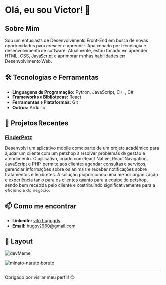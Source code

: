 # Olá, eu sou Victor! 👋

## Sobre Mim
Sou um entusiasta de Desenvolvimento Front-End em busca de novas oportunidades para crescer e aprender. Apaixonado por tecnologia e desenvolvimento de software. Atualmente, estou focado em aprender HTML, CSS, JavaScript e aprimorar minhas habilidades em Desenvolvimento Web.

## 🛠️ Tecnologias e Ferramentas
- **Linguagens de Programação:** Python, JavaScript, C++, C#
- **Frameworks e Bibliotecas:** React
- **Ferramentas e Plataformas:** Git
- **Outros:** Arduino

## 🚀 Projetos Recentes
### [FinderPetz](https://github.com/vitorhugogds/FinderPetz.git)
Desenvolvi um aplicativo mobile como parte de um projeto acadêmico para ajudar um cliente com um petshop a resolver problemas de gestão e atendimento. O aplicativo, criado com React Native, React Navigation, JavaScript e PHP, permite aos clientes agendar consultas e serviços, gerenciar informações sobre os animais e receber notificações sobre tratamentos e lembretes. A solução proporcionou uma melhor organização e experiência tanto para os clientes quanto para a equipe do petshop, sendo bem recebida pelo cliente e contribuindo significativamente para a eficiência do negócio.

## 📫 Como me encontrar
- **LinkedIn:** [vitorhugogds](https://www.linkedin.com/in/vitorhugogds)
- **Email:** [hugov2960@gmail.com](mailto:hugov2960@gmail.com)

## 🎨 Layout

![devMeme](https://github.com/user-attachments/assets/8bd24bc6-0c7d-4459-9fba-e46ef533157a)

![minato-naruto-boruto](https://github.com/user-attachments/assets/6546f3ac-b963-4d11-ab39-dfcdf5100d0a)

---

Obrigado por visitar meu perfil! 😊
